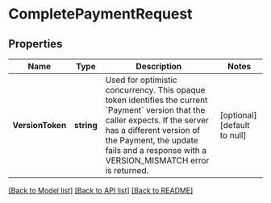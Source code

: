 # CompletePaymentRequest

## Properties

 Name             | Type       | Description                                                                                                                                                                                                                                                       | Notes                        
------------------|------------|-------------------------------------------------------------------------------------------------------------------------------------------------------------------------------------------------------------------------------------------------------------------|------------------------------
 **VersionToken** | **string** | Used for optimistic concurrency. This opaque token identifies the current &#x60;Payment&#x60;  version that the caller expects. If the server has a different version of the Payment,  the update fails and a response with a VERSION_MISMATCH error is returned. | [optional] [default to null] 

[[Back to Model list]](../README.md#documentation-for-models) [[Back to API list]](../README.md#documentation-for-api-endpoints) [[Back to README]](../README.md)

